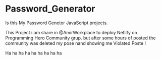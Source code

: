 # Password_Generator
Is this My Password Genetor JavaScript projects.


This Project i am share in @AmirWorkplace to deploy Netlify on Programming Hero Community grup. but after some hours of posted the community was deleted my pose nand showing me Violated Poste !

Ha ha ha ha ha ha ha ha ha 